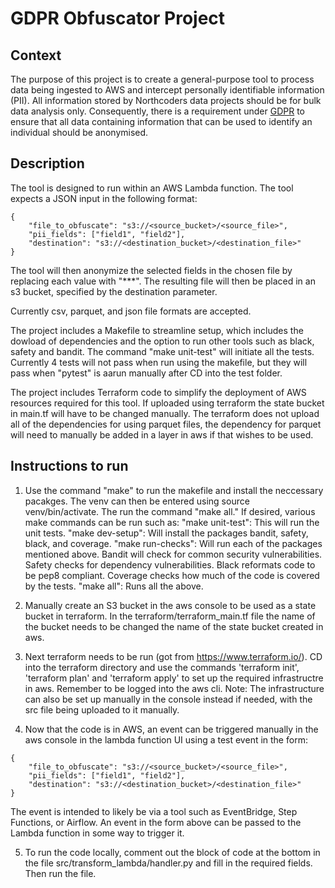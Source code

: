 # GDPR Obfuscator Project

## Context
The purpose of this project is to create a general-purpose tool to process data being ingested to AWS and
intercept personally identifiable information (PII). All information stored by Northcoders data projects should be for bulk data analysis only. Consequently, there is a requirement under [GDPR](https://ico.org.uk/media/for-organisations/guide-to-data-protection/guide-to-the-general-data-protection-regulation-gdpr-1-1.pdf) to ensure that all data containing 
information that can be used to identify an individual should be anonymised.


## Description

The tool is designed to run within an AWS Lambda function. The tool expects a JSON input in the following format: 
```
{
    "file_to_obfuscate": "s3://<source_bucket>/<source_file>",
    "pii_fields": ["field1", "field2"],
    "destination": "s3://<destination_bucket>/<destination_file>"
}
```
The tool will then anonymize the selected fields in the chosen file by replacing each value with "***". The resulting file will then be placed in an s3 bucket, specified by the destination parameter.

Currently csv, parquet, and json file formats are accepted.

The project includes a Makefile to streamline setup, which includes the dowload of dependencies and the option to run other tools such as black, safety and bandit. The command "make unit-test" will initiate all the tests. Currently 4 tests will not pass when run using the makefile, but they will pass when "pytest" is aarun manually after CD into the test folder.

The project includes Terraform code to simplify the deployment of AWS resources required for this tool. If uploaded using terraform the state bucket in main.tf will have to be changed manually. The terraform does not upload all of the dependencies for using parquet files, the dependency for parquet will need to manually be added in a layer in aws if that wishes to be used. 

## Instructions to run

1. Use the command "make" to run the makefile and install the neccessary pacakges. The venv can then be entered using source venv/bin/activate.
The run the command "make all."
If desired, various make commands can be run such as:
    "make unit-test": This will run the unit tests.
    "make dev-setup": Will install the packages bandit, safety, black, and coverage.
    "make run-checks": Will run each of the packages mentioned above. Bandit will check for common security vulnerabilities. Safety checks for dependency vulnerabilities. Black reformats code to be pep8 compliant. Coverage checks how much of the code is covered by the tests.
    "make all": Runs all the above.

2. Manually create an S3 bucket in the aws console to be used as a state bucket in terraform. In the terraform/terraform_main.tf file the name of the bucket needs to be changed the name of the state bucket created in aws.

3. Next terraform needs to be run (got from https://www.terraform.io/). CD into the terraform directory and use the commands 'terraform init', 'terraform plan' and 'terraform apply' to set up the required infrastructre in aws. Remember to be logged into the aws cli.
Note: The infrastructure can also be set up manually in the console instead if needed, with the src file being uploaded to it manually.

4. Now that the code is in AWS, an event can be triggered manually in the aws console in the lambda function UI using a test event in the form:
```
{
    "file_to_obfuscate": "s3://<source_bucket>/<source_file>",
    "pii_fields": ["field1", "field2"],
    "destination": "s3://<destination_bucket>/<destination_file>"
}
```
The event is intended to likely be via a tool such as EventBridge, Step Functions, or Airflow. An event in the form above can be passed to the Lambda function in some way to trigger it.

5. To run the code locally, comment out the block of code at the bottom in the file src/transform_lambda/handler.py and fill in the required fields. Then run the file.